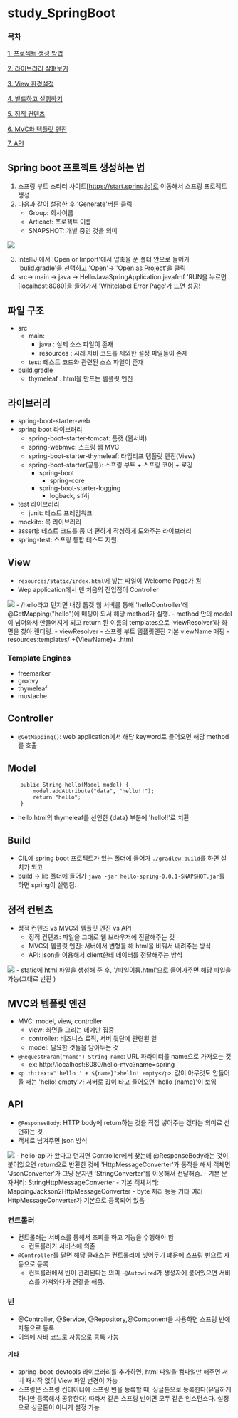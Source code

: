 # study_SpringBoot

### 목차
[1. 프로젝트 생성 방법](#Spring-boot-프로젝트-생성하는-법)

[2. 라이브러리 살펴보기](#라이브러리)

[3. View 환경설정](#View)

[4. 빌드하고 실행하기](#Build)

[5. 정적 컨텐츠](#정적-컨텐츠)

[6. MVC와 템플릿 엔진](#MVC와-템플릿-엔진)

[7. API](#API)

## Spring boot 프로젝트 생성하는 법
1. 스프링 부트 스타터 사이트[https://start.spring.io]로 이동해서 스프링 프로젝트 생성
2.  다음과 같이 설정한 후 'Generate'버튼 클릭
    - Group: 회사이름
    - Articact: 프로젝트 이름
    - SNAPSHOT: 개발 중인 것을 의미

<img src='./img/01_.PNG'/>

3. IntelliJ 에서 'Open or Import'에서 압축을 푼 폴더 안으로 들어가 'bulid.gradle'을 선택하고 'Open'->''Open as Project'을 클릭
4. src-> main -> java -> HelloJavaSpringApplication.javafmf 'RUN을 누르면 [localhost:8080]을 들어가서 'Whitelabel Error Page'가 뜨면 성공!

## 파일 구조
- src
    - main:
        - java : 실제 소스 파일이 존재
        - resources : 시레 자바 코드를 제외한 설정 파일들이 존재
    - test: 테스트 코드와 관련된 소스 파일이 존재
- build.gradle
    - thymeleaf : html을 만드는 템플릿 엔진

## 라이브러리
- spring-boot-starter-web
- spring boot 라이브러리
    - spring-boot-starter-tomcat: 톰캣 (웹서버)
    - spring-webmvc: 스프링 웹 MVC
    - spring-boot-starter-thymeleaf: 타임리프 템플릿 엔진(View)
    - spring-boot-starter(공통): 스프링 부트 + 스프링 코어 + 로깅
        - spring-boot
            - spring-core
        - spring-boot-starter-logging
            - logback, slf4j
- test 라이브러리
    - junit: 테스트 프레임워크
- mockito: 목 라이브러리
- assertj: 테스트 코드를 좀 더 편하게 작성하게 도와주는 라이브러리
- spring-test: 스프링 통합 테스트 지원

## View
- `resources/static/index.html`에 넣는 파일이 Welcome Page가 됨
- Wep application에서 맨 처음의 진입점이 Controller
<img src='./img/03_01.PNG'/>
- /hello라고 던지면 내장 톰켓 웹 서버를 통해 'helloController'에 @GetMapping("hello")에 매핑이 되서 해당 method가 실행. 
- method 안의 model이 넘어와서 만들어지게 되고 return 된 이름의 templates으로 'viewResolver'라 화면을 찾아 랜더링.
    - viewResolver
        - 스프링 부트 템플릿엔진 기본 viewName 매핑
        - resources:templates/ +{ViewName}+ .html

### Template Engines
- freemarker
- groovy
- thymeleaf
- mustache

## Controller
- `@GetMapping()`: web application에서 해당 keyword로 들어오면 해당 method를 호출

## Model
```
    public String hello(Model model) {
        model.addAttribute("data", "hello!!");
        return "hello";
    }
```
- hello.html의 thymeleaf를 선언한 {data} 부분에 'hello!!'로 치환

## Build
- CIL에 spring boot 프로젝트가 있는 폴더에 들어가 `./gradlew build`를 하면 설치가 되고
- build -> lib 폴더에 들어가 `java -jar hello-spring-0.0.1-SNAPSHOT.jar`를 하면 spring이 실행됨.

## 정적 컨텐츠
- 정적 컨텐츠 vs MVC와 템플릿 엔진 vs API
    - 정적 컨텐츠: 파일을 그대로 웹 브라우저에 전달해주는 것
    - MVC와 템플릿 엔진: 서버에서 변형을 해 html을 바꿔서 내려주는 방식
    - API: json을 이용해서 client한테 데이터를 전달해주는 방식
<img src='./img/04_01.PNG'/>
- static에 html 파일을 생성해 준 후, '/파일이름.html'으로 들어가주면 해당 파일을 가능(그대로 반환 )

## MVC와 템플릿 엔진
- MVC: model, view, controller
    - view: 화면을 그리는 데에만 집중
    - controller: 비즈니스 로직, 서버 뒷단에 관련된 일
    - model: 필요한 것들을 담아두는 것
- `@RequestParam("name") String name`: URL 파라미터를 name으로 가져오는 것
    - ex: http://localhost:8080/hello-mvc?name=spring
- `<p th:text="'hello ' + ${name}">hello! empty</p>`: 값이 아무것도 안들어 올 때는 'hello! empty'가 서버로 값이 타고 들어오면 'hello {name}'이 보임

## API
- `@ResponseBody`: HTTP body에 return하는 것을 직접 넣어주는 겠다는 의미로 선언하는 것
- 객체로 넘겨주면 json 방식
<img src='./img/06_01.PNG'/>
- hello-api가 왔다고 던지면 Controller에서 찾는데 @ResponseBody라는 것이 붙어있으면 return으로 반환한 것에 'HttpMessageConverter'가 동작을 해서 객체면 'JsonConverter'가 그냥 문자면 'StringConverter'를 이용해서 전달해줌.
    - 기본 문자처리: StringHttpMessageConverter
    - 기본 객체처리: MappingJackson2HttpMessageConverter
    - byte 처리 등등 기타 여러 HttpMessageConverter가 기본으로 등록되어 있음

### 컨트롤러
- 컨트롤러는 서비스를 통해서 조회를 하고 기능을 수행해야 함
    - 컨트롤러가 서비스에 의존
- `@Controller`를 달면 해당 클래스는 컨트롤러에 넣어두기 떄문에 스프링 빈으로 자동으로 등록
    - 컨트롤러에서 빈이 관리된다는 의미
-`@Autowired`가 생성자에 붙어있으면 서비스를 가져와다가 연결을 해줌.

### 빈
- @Controller, @Service, @Repository,@Component을 사용하면 스프링 빈에 자동으로 등록
- 이외에 자바 코드로 자동으로 등록 가능


#### 기타
- spring-boot-devtools 라이브러리를 추가하면, html 파일을 컴파일만 해주면 서버 재시작 없이
View 파일 변경이 가능
- 스프링은 스프링 컨테이너에 스프링 빈을 등록할 때, 싱글톤으로 등록한다(유일하게 하나만
등록해서 공유한다) 따라서 같은 스프링 빈이면 모두 같은 인스턴스다. 설정으로 싱글톤이 아니게 설정 가능
